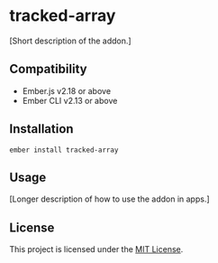 tracked-array
==============================================================================

[Short description of the addon.]


Compatibility
------------------------------------------------------------------------------

* Ember.js v2.18 or above
* Ember CLI v2.13 or above


Installation
------------------------------------------------------------------------------

```
ember install tracked-array
```


Usage
------------------------------------------------------------------------------

[Longer description of how to use the addon in apps.]


License
------------------------------------------------------------------------------

This project is licensed under the [MIT License](LICENSE.md).
